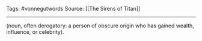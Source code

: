 Tags: #vonnegutwords 
Source: [[The Sirens of Titan]]
********************************************************
(noun, often derogatory: a person of obscure origin who has gained wealth, influence, or celebrity).